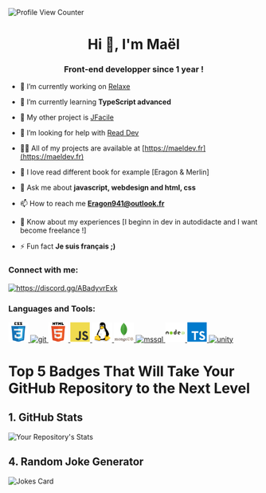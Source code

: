![Profile View Counter](https://komarev.com/ghpvc/?username=MCodeFr)
<h1 align="center">Hi 👋, I'm Maël</h1>
<h3 align="center">Front-end developper since 1 year !</h3>

- 🔭 I’m currently working on [Relaxe](https://relaxe.go.yj.fr)

- 🌱 I’m currently learning **TypeScript advanced**

- 👯 My other project is [JFacile](https://www.npmjs.com/package/jfacile)

- 🤝 I’m looking for help with [Read Dev](https://github.com/Mael/Read-Dev)

- 👨‍💻 All of my projects are available at [https://maeldev.fr](https://maeldev.fr)

- 📝 I love read different book for example [Eragon & Merlin]

- 💬 Ask me about **javascript, webdesign and html, css**

- 📫 How to reach me **Eragon941@outlook.fr**

- 📄 Know about my experiences [I beginn in dev in autodidacte and I want become freelance !]

- ⚡ Fun fact **Je suis français ;)**

<h3 align="left">Connect with me:</h3>
<p align="left">
<a href="https://discord.gg/https://discord.gg/ABadyvrExk" target="blank"><img align="center" src="https://raw.githubusercontent.com/rahuldkjain/github-profile-readme-generator/master/src/images/icons/Social/discord.svg" alt="https://discord.gg/ABadyvrExk" height="30" width="40" /></a>
</p>

<h3 align="left">Languages and Tools:</h3>
<p align="left"> <a href="https://www.w3schools.com/css/" target="_blank" rel="noreferrer"> <img src="https://raw.githubusercontent.com/devicons/devicon/master/icons/css3/css3-original-wordmark.svg" alt="css3" width="40" height="40"/> </a> <a href="https://git-scm.com/" target="_blank" rel="noreferrer"> <img src="https://www.vectorlogo.zone/logos/git-scm/git-scm-icon.svg" alt="git" width="40" height="40"/> </a> <a href="https://www.w3.org/html/" target="_blank" rel="noreferrer"> <img src="https://raw.githubusercontent.com/devicons/devicon/master/icons/html5/html5-original-wordmark.svg" alt="html5" width="40" height="40"/> </a> <a href="https://developer.mozilla.org/en-US/docs/Web/JavaScript" target="_blank" rel="noreferrer"> <img src="https://raw.githubusercontent.com/devicons/devicon/master/icons/javascript/javascript-original.svg" alt="javascript" width="40" height="40"/> </a> <a href="https://www.linux.org/" target="_blank" rel="noreferrer"> <img src="https://raw.githubusercontent.com/devicons/devicon/master/icons/linux/linux-original.svg" alt="linux" width="40" height="40"/> </a> <a href="https://www.mongodb.com/" target="_blank" rel="noreferrer"> <img src="https://raw.githubusercontent.com/devicons/devicon/master/icons/mongodb/mongodb-original-wordmark.svg" alt="mongodb" width="40" height="40"/> </a> <a href="https://www.microsoft.com/en-us/sql-server" target="_blank" rel="noreferrer"> <img src="https://www.svgrepo.com/show/303229/microsoft-sql-server-logo.svg" alt="mssql" width="40" height="40"/> </a> <a href="https://nodejs.org" target="_blank" rel="noreferrer"> <img src="https://raw.githubusercontent.com/devicons/devicon/master/icons/nodejs/nodejs-original-wordmark.svg" alt="nodejs" width="40" height="40"/> </a> <a href="https://www.typescriptlang.org/" target="_blank" rel="noreferrer"> <img src="https://raw.githubusercontent.com/devicons/devicon/master/icons/typescript/typescript-original.svg" alt="typescript" width="40" height="40"/> </a> <a href="https://unity.com/" target="_blank" rel="noreferrer"> <img src="https://www.vectorlogo.zone/logos/unity3d/unity3d-icon.svg" alt="unity" width="40" height="40"/> </a> </p>

 # Top 5 Badges That Will Take Your GitHub Repository to the Next Level
 ## 1. GitHub Stats
 ![Your Repository's Stats](https://github-readme-stats.vercel.app/api?username=MCodeFr&show_icons=true)
 ## 4. Random Joke Generator
 ![Jokes Card](https://readme-jokes.vercel.app/api)

